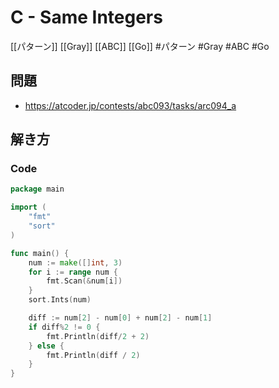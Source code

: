 # C - Same Integers
[[パターン]] [[Gray]] [[ABC]] [[Go]]
#パターン #Gray #ABC #Go 

## 問題
- https://atcoder.jp/contests/abc093/tasks/arc094_a

## 解き方
### Code
```go
package main

import (
	"fmt"
	"sort"
)

func main() {
	num := make([]int, 3)
	for i := range num {
		fmt.Scan(&num[i])
	}
	sort.Ints(num)

	diff := num[2] - num[0] + num[2] - num[1]
	if diff%2 != 0 {
		fmt.Println(diff/2 + 2)
	} else {
		fmt.Println(diff / 2)
	}
}
```